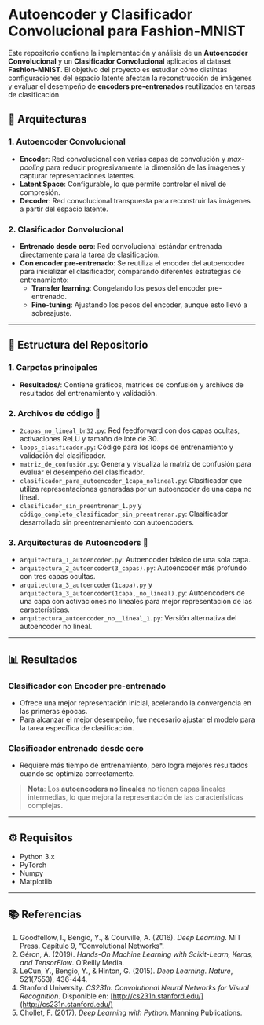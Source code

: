# Autoencoder y Clasificador Convolucional para Fashion-MNIST  

Este repositorio contiene la implementación y análisis de un **Autoencoder Convolucional** y un **Clasificador Convolucional** aplicados al dataset **Fashion-MNIST**. El objetivo del proyecto es estudiar cómo distintas configuraciones del espacio latente afectan la reconstrucción de imágenes y evaluar el desempeño de **encoders pre-entrenados** reutilizados en tareas de clasificación.  

## 📐 Arquitecturas  

### 1. Autoencoder Convolucional  
- **Encoder**: Red convolucional con varias capas de convolución y *max-pooling* para reducir progresivamente la dimensión de las imágenes y capturar representaciones latentes.  
- **Latent Space**: Configurable, lo que permite controlar el nivel de compresión.  
- **Decoder**: Red convolucional transpuesta para reconstruir las imágenes a partir del espacio latente.  

### 2. Clasificador Convolucional  
- **Entrenado desde cero**: Red convolucional estándar entrenada directamente para la tarea de clasificación.  
- **Con encoder pre-entrenado**: Se reutiliza el encoder del autoencoder para inicializar el clasificador, comparando diferentes estrategias de entrenamiento:  
  - **Transfer learning**: Congelando los pesos del encoder pre-entrenado.  
  - **Fine-tuning**: Ajustando los pesos del encoder, aunque esto llevó a sobreajuste.  

---

## 📁 Estructura del Repositorio  

### 1. Carpetas principales  
- **Resultados/**: Contiene gráficos, matrices de confusión y archivos de resultados del entrenamiento y validación.  

### 2. Archivos de código 📝  

- `2capas_no_lineal_bn32.py`: Red feedforward con dos capas ocultas, activaciones ReLU y tamaño de lote de 30.  
- `loops_clasificador.py`: Código para los loops de entrenamiento y validación del clasificador.  
- `matriz_de_confusión.py`: Genera y visualiza la matriz de confusión para evaluar el desempeño del clasificador.  
- `clasificador_para_autoencoder_1capa_nolineal.py`: Clasificador que utiliza representaciones generadas por un autoencoder de una capa no lineal.  
- `clasificador_sin_preentrenar_1.py` y `código_completo_clasificador_sin_preentrenar.py`: Clasificador desarrollado sin preentrenamiento con autoencoders.  

### 3. Arquitecturas de Autoencoders 🔄  

- `arquitectura_1_autoencoder.py`: Autoencoder básico de una sola capa.  
- `arquitectura_2_autoencoder(3_capas).py`: Autoencoder más profundo con tres capas ocultas.  
- `arquitectura_3_autoencoder(1capa).py` y `arquitectura_3_autoencoder(1capa,_no_lineal).py`: Autoencoders de una capa con activaciones no lineales para mejor representación de las características.  
- `arquitectura_autoencoder_no__lineal_1.py`: Versión alternativa del autoencoder no lineal.  

---

## 📊 Resultados  

### Clasificador con Encoder pre-entrenado  
- Ofrece una mejor representación inicial, acelerando la convergencia en las primeras épocas.  
- Para alcanzar el mejor desempeño, fue necesario ajustar el modelo para la tarea específica de clasificación.  

### Clasificador entrenado desde cero  
- Requiere más tiempo de entrenamiento, pero logra mejores resultados cuando se optimiza correctamente.  

> **Nota**: Los **autoencoders no lineales** no tienen capas lineales intermedias, lo que mejora la representación de las características complejas.  

---

## ⚙️ Requisitos  

- Python 3.x  
- PyTorch  
- Numpy  
- Matplotlib  

---

## 📚 Referencias  

1. Goodfellow, I., Bengio, Y., & Courville, A. (2016). *Deep Learning*. MIT Press. Capítulo 9, "Convolutional Networks".  
2. Géron, A. (2019). *Hands-On Machine Learning with Scikit-Learn, Keras, and TensorFlow*. O’Reilly Media.  
3. LeCun, Y., Bengio, Y., & Hinton, G. (2015). *Deep Learning*. *Nature*, 521(7553), 436-444.  
4. Stanford University. *CS231n: Convolutional Neural Networks for Visual Recognition*. Disponible en: [http://cs231n.stanford.edu/](http://cs231n.stanford.edu/)  
5. Chollet, F. (2017). *Deep Learning with Python*. Manning Publications.  

